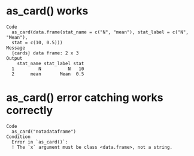 # as_card() works

    Code
      as_card(data.frame(stat_name = c("N", "mean"), stat_label = c("N", "Mean"),
      stat = c(10, 0.5)))
    Message
      {cards} data frame: 2 x 3
    Output
        stat_name stat_label stat
      1         N          N   10
      2      mean       Mean  0.5

# as_card() error catching works correctly

    Code
      as_card("notadataframe")
    Condition
      Error in `as_card()`:
      ! The `x` argument must be class <data.frame>, not a string.

